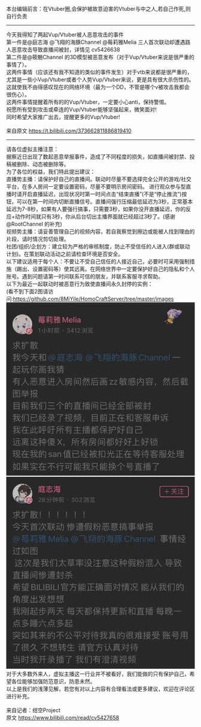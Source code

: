 本台编辑前言：在Vtuber圈,会保护被故意迫害的Vtuber与中之人,若自己作死,则自行负责
***
今天我得知了两起Vup/Vtuber被人恶意攻击的事件<br>
第一件是@庭志海 @飞翔的海豚Channel @莓莉雅Melia 三人首次联动却遭遇路人恶意攻击导致直播间被封，详情见 cv5426638<br>
第二件是@筱魈Channel 的3D模型被恶意发布（对于Vup/Vtuber来说是很严重的事情了）。<br>
这两件事情（应该还有我不知道的类似的事件发生）对于vtb来说都是很严重的，尤其是一些小Vup/Vtuber或者个人势Vup/Vtuber来说，更是具有很大杀伤性的。<br>
这就使我不由得感叹现在的网络环境（最为一个DD，不管是哪个v被攻击我都会很伤心）。<br>
这两件事情提醒着所有的的Vup/Vtuber，一定要小心anti，保持警惕。<br>
祝愿所有受到攻击或牵连的Vup/Vtuber能够坚强起来，微笑面对!<br>
同时希望大家推广出去，提醒更多的Vup/Vtuber!
<br><br>
来自原文 https://t.bilibili.com/373662811886819410<br>
***
请各位虚拟主播注意：<br>
据察近日出现了数起恶意举报事件，造成了不同程度的损失，如直播间被封禁、投稿被删除、动态被删除等。<br>
为了各位的权益，我们特此提出建议：<br>
直播势主播：请保护好自己的直播间。联动时尽量不要选择完全公开的游戏/社交平台，在多人房间一定要设置密码，尽量不要明示房间密码。 进行观众参与型直播时请开启直播延迟，出现状况时第一时间点击“结束直播”(不是“停止推流”)按钮，可以在第一时间内切断直播信号。直播间强行压缩最低延迟为3秒，正常基本延迟为7-8秒，如果有人要强行搞事，只需要3秒，如果你没开直播延迟，你的反应+动作时间就只有3秒，你从后台切出主播界面就已经超过3秒了。(感谢@RootChannel 的补充)<br>
视频势主播：请妥善管理自己的视频内容，若自我察觉到擦边或能被人找到理由的片段，请时情况剪切处理。 <br>
社团/组织/企划方：建立较为严格的审核制度，防止不受信任的人进入(群或联动计划)。在策划联动活动之前请检查环境是否安全。 <br>
以下建议适用于每个人：不要让不受自己信任的人接近自己，必要时可采用强制措施（踢出、设置密码等）使其远离。在网络世界中一定要保护好自己的隐私和个人账号。遇到问题请第一时间联系可信的朋友，并联系客服寻求帮助。<br>
以下为最近一起联动时被恶意行为致使直播间永久封停的实例：<br>
(看不到下面2图请访问:https://github.com/8MiYile/HomoCraftServer/tree/master/images<br>
![](https://github.com/8Mi-Tech/8Mi-MemeCraftServer/blob/master/images/2020-04-03_Melia.webp?raw=true)<br>
![](https://github.com/8Mi-Tech/8Mi-MemeCraftServer/blob/master/images/2020-04-03_Tingzhihai.webp?raw=true)<br>
对于大多数外来人，虚拟主播这一行业并不被看好，我们能做的只有保护自己，希望各位能够加强防范意识，防患未然。 <br>
以上是我们的浅薄见解，若您有对以上内容有合理看法或更多建议，欢迎在评论区进行补充。<br>
<br>
来自记者：绀空Project<br>原文 https://www.bilibili.com/read/cv5427658
